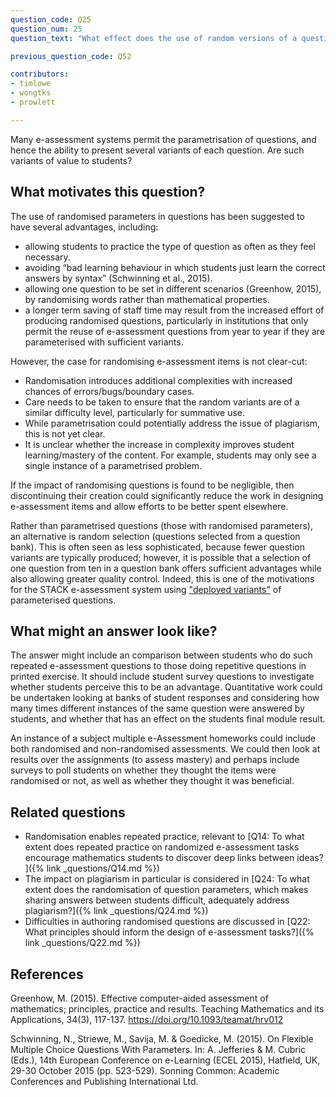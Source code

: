 ```yaml
---
question_code: Q25
question_num: 25
question_text: "What effect does the use of random versions of a question (e.g. using parameterised values) have on the outcomes of e-assessment?" 

previous_question_code: Q52

contributors: 
- timlowe
- wongtks
- prowlett

---
```



Many e-assessment systems permit the parametrisation of questions, and hence the ability to present several variants of each question. Are such variants of value to students?



## What motivates this question?

The use of randomised parameters in questions has been suggested to have several advantages, including:

- allowing students to practice the type of question as often as they feel necessary.
- avoiding “bad learning behaviour in which students just learn the correct answers by syntax” (Schwinning et al., 2015).
- allowing one question to be set in different scenarios (Greenhow, 2015), by randomising words rather than mathematical properties.
- a longer term saving of staff time may result from the increased effort of producing randomised questions, particularly in institutions that only permit the reuse of e-assessment questions from year to year if they are parameterised with sufficient variants.

However, the case for randomising e-assessment items is not clear-cut:

- Randomisation introduces additional complexities with increased chances of errors/bugs/boundary cases.
- Care needs to be taken to ensure that the random variants are of a similar difficulty level, particularly for summative use.
- While parametrisation could potentially address the issue of plagiarism, this is not yet clear.
- It is unclear whether the increase in complexity improves student learning/mastery of the content. For example, students may only see a single instance of a parametrised problem.

If the impact of randomising questions is found to be negligible, then discontinuing their creation could significantly reduce the work in designing e-assessment items and allow efforts to be better spent elsewhere. 

Rather than parametrised questions (those with randomised parameters), an alternative is random selection (questions selected from a question bank). This is often seen as less sophisticated, because fewer question variants are typically produced; however, it is possible that a selection of one question from ten in a question bank offers sufficient advantages while also allowing greater quality control. Indeed, this is one of the motivations for the STACK e-assessment system using ["deployed variants"](https://docs.stack-assessment.org/en/Authoring/Deploying/) of parameterised questions.

## What might an answer look like?

The answer might include an comparison between students who do such repeated e-assessment questions to those doing repetitive questions in printed exercise.
It should include student survey questions to investigate whether students perceive this to be an advantage. 
Quantitative work could be undertaken looking at banks of student responses and considering how many times different instances of the same question were answered by students, and whether that has an effect on the students final module result.

An instance of a subject multiple e-Assessment homeworks could include both randomised and non-randomised assessments. We could then look at results over the assignments (to assess mastery) and perhaps include surveys to poll students on whether they thought the items were randomised or not, as well as whether they thought it was beneficial.

## Related questions

* Randomisation enables repeated practice, relevant to [Q14: To what extent does repeated practice on randomized e-assessment tasks encourage mathematics students to discover deep links between ideas? ]({% link _questions/Q14.md %})
* The impact on plagiarism in particular is considered in [Q24: To what extent does the randomisation of question parameters, which makes sharing answers between students difficult, adequately address plagiarism?]({% link _questions/Q24.md %})
* Difficulties in authoring randomised questions are discussed in [Q22: What principles should inform the design of  e-assessment tasks?]({% link _questions/Q22.md %})

## References

<div class="reference_list" markdown="1">

Greenhow, M. (2015). Effective computer-aided assessment of mathematics; principles, practice and results. Teaching Mathematics and its Applications, 34(3), 117-137. <https://doi.org/10.1093/teamat/hrv012>

Schwinning, N., Striewe, M., Savija, M. & Goedicke, M. (2015). On Flexible Multiple Choice Questions With Parameters. In: A. Jefferies & M. Cubric (Eds.), 14th European Conference on e-Learning (ECEL 2015), Hatfield, UK, 29-30 October 2015 (pp. 523-529). Sonning Common: Academic Conferences and Publishing International Ltd.

</div>
